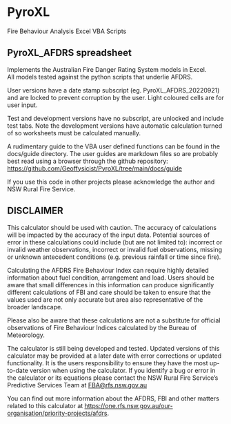 # PyroXL
Fire Behaviour Analysis Excel VBA Scripts

## PyroXL_AFDRS spreadsheet
Implements the Australian Fire Danger Rating System models in Excel.  
All models tested against the python scripts that underlie AFDRS.

User versions have a date stamp subscript (eg. PyroXL_AFDRS_20220921) and are locked to prevent corruption by the user. Light coloured cells are for user input.

Test and development versions have no subscript, are unlocked and include test tabs. Note the development versions have automatic calculation turned of so worksheets must be calculated manually.

A rudimentary guide to the VBA user defined functions can be found in the docs/guide directory. The user guides are markdown files so are probably best read using a browser through the github repository: https://github.com/Geoffysicist/PyroXL/tree/main/docs/guide

If you use this code in other projects please acknowledge the author and NSW Rural Fire Service.

## DISCLAIMER
This calculator should be used with caution. The accuracy of calculations will be impacted by the accuracy of the input data.  Potential sources of error in these calculations could include (but are not limited to): incorrect or invalid weather observations, incorrect or invalid fuel observations, missing or unknown antecedent conditions (e.g. previous rainfall or time since fire).

Calculating the AFDRS Fire Behaviour Index can require highly detailed information about fuel condition, arrangement and load. Users should be aware that small differences in this information can produce significantly different calculations of FBI and care should be taken to ensure that the values used are not only accurate but area also representative of the broader landscape.

Please also be aware that these calculations are not a substitute for official observations of Fire Behaviour Indices calculated by the Bureau of Meteorology.

The calculator is still being developed and tested.  Updated versions of this calculator may be provided at a later date with error corrections or updated functionality. It is the users responsibility to ensure they have the most up-to-date version when using the calculator. If you identify a bug or error in the calculator or its equations please contact the NSW Rural Fire Service’s Predictive Services Team at FBA@rfs.nsw.gov.au

You can find out more information about the AFDRS, FBI and other matters related to this calculator at https://one.rfs.nsw.gov.au/our-organisation/priority-projects/afdrs.

